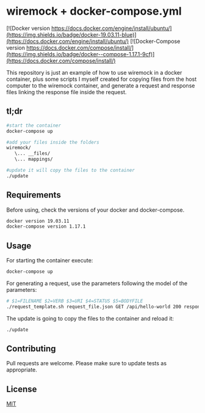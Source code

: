  # wiremock + docker-compose.yml 

[![Docker version https://docs.docker.com/engine/install/ubuntu/](https://img.shields.io/badge/docker-19.03.11-blue)](https://docs.docker.com/engine/install/ubuntu/)
[![Docker-Compose version https://docs.docker.com/compose/install/](https://img.shields.io/badge/docker--compose-1.17.1-9cf)](https://docs.docker.com/compose/install/)

This repository is just an example of how to use wiremock in a docker container, plus some scripts I myself created for copying files from the host computer to the wiremock container, and generate a request and response files linking the response file inside the request.

## tl;dr

```bash
#start the container
docker-compose up

#add your files inside the folders
wiremock/
   \... __files/
   \... mappings/

#update it will copy the files to the container
./update
```


## Requirements

Before using, check the versions of your docker and docker-compose.

```bash
docker version 19.03.11
docker-compose version 1.17.1
```

## Usage
For starting the container execute:

```zsh
docker-compose up
```
For generating a request, use the parameters following the model of the parameters: 


```zsh
# $1=FILENAME $2=VERB $3=URI $4=STATUS $5=BODYFILE
./request_template.sh request_file.json GET /api/hello-world 200 response_file.json
```

The update is going to copy the files to the container and reload it: 


```zsh
./update
```

## Contributing
Pull requests are welcome. Please make sure to update tests as appropriate.

## License
[MIT](https://choosealicense.com/licenses/mit/)
